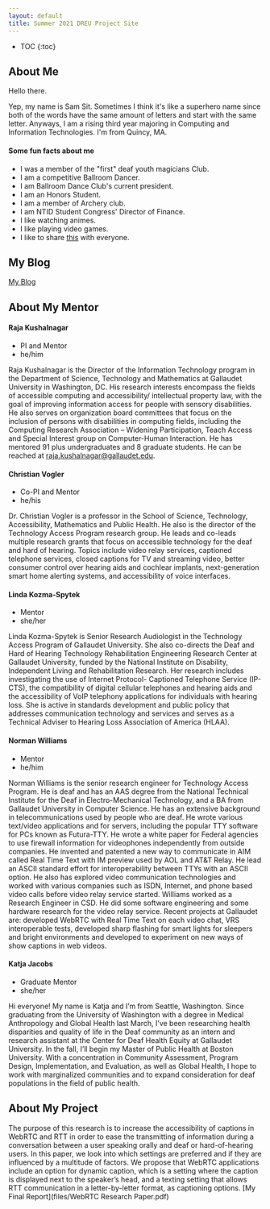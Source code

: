 ```yaml
---
layout: default
title: Summer 2021 DREU Project Site
---
```


* TOC
{:toc}

## About Me

Hello there.

Yep, my name is Sam Sit. Sometimes I think it's like a superhero name since both of the words have the same amount of letters and start with the same letter. Anyways, I am a rising third year majoring in Computing and Information Technologies. I'm from Quincy, MA.

#### Some fun facts about me
* I was a member of the "first" deaf youth magicians Club.
* I am a competitive Ballroom Dancer.
* I am Ballroom Dance Club's current president.
* I am an Honors Student.
* I am a member of Archery club.
* I am NTID Student Congress' Director of Finance.
* I like watching animes.
* I like playing video games.
* I like to share [this](https://www.youtube.com/watch?v=dQw4w9WgXcQ) with everyone.

## My Blog

[My Blog](blog.html)

## About My Mentor

#### Raja Kushalnagar
* PI and Mentor
* he/him

Raja Kushalnagar is the Director of the Information
Technology program in the Department of Science,
Technology and Mathematics at Gallaudet University in
Washington, DC. His research interests encompass the
fields of accessible computing and accessibility/
intellectual property law, with the goal of improving
information access for people with sensory disabilities. He
also serves on organization board committees that focus on
the inclusion of persons with disabilities in computing
fields, including the Computing Research Association –
Widening Participation, Teach Access and Special Interest
group on Computer-Human Interaction. He has mentored 91
plus undergraduates and 8 graduate students. He can be
reached at raja.kushalnagar@gallaudet.edu.

#### Christian Vogler
* Co-PI and Mentor
* he/his

Dr. Christian Vogler is a professor in the School of
Science, Technology, Accessibility, Mathematics and
Public Health. He also is the director of the
Technology Access Program research group. He leads
and co-leads multiple research grants that focus on
accessible technology for the deaf and hard of
hearing. Topics include video relay services,
captioned telephone services, closed captions for TV
and streaming video, better consumer control over
hearing aids and cochlear implants, next-generation
smart home alerting systems, and accessibility of
voice interfaces.

#### Linda Kozma-Spytek
* Mentor
* she/her

Linda Kozma-Spytek is Senior Research Audiologist in the
Technology Access Program of Gallaudet University. She
also co-directs the Deaf and Hard of Hearing Technology
Rehabilitation Engineering Research Center at Gallaudet
University, funded by the National Institute on Disability,
Independent Living and Rehabilitation Research. Her 
research includes investigating the use of Internet Protocol-
Captioned Telephone Service (IP-CTS), the compatibility of
digital cellular telephones and hearing aids and the
accessibility of VoIP telephony applications for individuals
with hearing loss. She is active in standards development
and public policy that addresses communication technology
and services and serves as a Technical Adviser to Hearing
Loss Association of America (HLAA).

#### Norman Williams
* Mentor
* he/him

Norman Williams is the senior research engineer for
Technology Access Program. He is deaf and has an AAS
degree from the National Technical Institute for the Deaf
in Electro-Mechanical Technology, and a BA from
Gallaudet University in Computer Science. He has an
extensive background in telecommunications used by
people who are deaf. He wrote various text/video
applications and for servers, including the popular TTY
software for PCs known as Futura-TTY. He wrote a white
paper for Federal agencies to use firewall information
for videophones independently from outside companies.
He invented and patented a new way to communicate in
AIM called Real Time Text with IM preview used by AOL
and AT&T Relay. He lead an ASCII standard effort for
interoperability between TTYs with an ASCII option. He
also has explored video communication technologies and
worked with various companies such as ISDN, Internet,
and phone based video calls before video relay service
started. Williams worked as a Research Engineer in CSD.
He did some software engineering and some hardware
research for the video relay service. Recent projects at
Gallaudet are: developed WebRTC with Real Time Text
on each video chat, VRS interoperable tests, developed
sharp flashing for smart lights for sleepers and bright
environments and developed to experiment on new ways
of show captions in web videos.

#### Katja Jacobs
* Graduate Mentor
* she/her

Hi everyone! My name is Katja and I’m from Seattle,
Washington. Since graduating from the University of
Washington with a degree in Medical Anthropology and
Global Health last March, I’ve been researching health
disparities and quality of life in the Deaf community as
an intern and research assistant at the Center for Deaf
Health Equity at Gallaudet University. In the fall, I’ll
begin my Master of Public Health at Boston University.
With a concentration in Community Assessment, Program
Design, Implementation, and Evaluation, as well as
Global Health, I hope to work with marginalized
communities and to expand consideration for deaf
populations in the field of public health.

## About My Project
The purpose of this research is to increase the accessibility of captions in WebRTC and RTT in
order to ease the transmitting of information during a conversation between a user speaking
orally and deaf or hard-of-hearing users. In this paper, we look into which settings are preferred
and if they are influenced by a multitude of factors. We propose that WebRTC applications
include an option for dynamic caption, which is a setting where the caption is displayed next to
the speaker’s head, and a texting setting that allows RTT communication in a letter-by-letter
format, as captioning options.
[My Final Report](files/WebRTC Research Paper.pdf)

